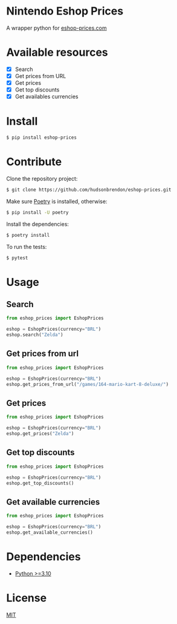 # Nintendo Eshop Prices

A wrapper python for [eshop-prices.com](https://eshop-prices.com/)

# Available resources

- [x] Search
- [x] Get prices from URL
- [x] Get prices
- [x] Get top discounts
- [x] Get availables currencies

# Install

```bash
$ pip install eshop-prices
```

# Contribute

Clone the repository project:

```bash
$ git clone https://github.com/hudsonbrendon/eshop-prices.git
```

Make sure [Poetry](https://python-poetry.org/) is installed, otherwise:

```bash
$ pip install -U poetry
```

Install the dependencies:

```bash
$ poetry install
```

To run the tests:

```bash
$ pytest
```

# Usage

## Search

```python
from eshop_prices import EshopPrices

eshop = EshopPrices(currency="BRL")
eshop.search("Zelda")
```

## Get prices from url

```python
from eshop_prices import EshopPrices

eshop = EshopPrices(currency="BRL")
eshop.get_prices_from_url("/games/164-mario-kart-8-deluxe/")
```

## Get prices

```python
from eshop_prices import EshopPrices

eshop = EshopPrices(currency="BRL")
eshop.get_prices("Zelda")
```

## Get top discounts

```python
from eshop_prices import EshopPrices

eshop = EshopPrices(currency="BRL")
eshop.get_top_discounts()
```

## Get available currencies

```python
from eshop_prices import EshopPrices

eshop = EshopPrices(currency="BRL")
eshop.get_available_currencies()
```

# Dependencies

- [Python >=3.10](https://www.python.org/downloads/release/python-3100/)

# License

[MIT](http://en.wikipedia.org/wiki/MIT_License)

